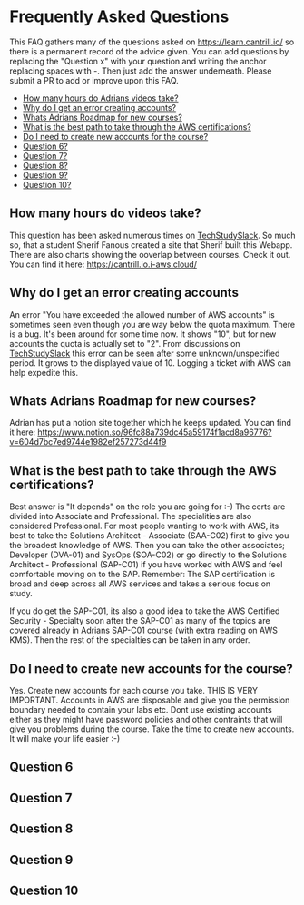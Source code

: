 # Frequently Asked Questions
This FAQ gathers many of the questions asked on https://learn.cantrill.io/ so there is a permanent record of the advice given. 
You can add questions by replacing the "Question x" with your question and writing the anchor replacing spaces with -. Then just add the answer underneath. 
Please submit a PR to add or improve upon this FAQ.

- [How many hours do Adrians videos take?](#how-many-hours-do-videos-take)
- [Why do I get an error creating accounts?](#why-do-i-get-an-error-creating-accounts)
- [Whats Adrians Roadmap for new courses?](#whats-adrians-roadmap-for-new-courses)
- [What is the best path to take through the AWS certifications?](#what-is-the-best-path-to-take-through-the-aws-certifications)
- [Do I need to create new accounts for the course?](#do-i-need-to-create-new-accounts-for-the-course)
- [Question 6?](#question-6)
- [Question 7?](#question-7)
- [Question 8?](#question-8)
- [Question 9?](#question-9)
- [Question 10?](#question-10)

## How many hours do videos take?

This question has been asked numerous times on [TechStudySlack](https://techstudyslack.com/). So much so, that a student Sherif Fanous created a site that 
Sherif built this Webapp. There are also charts showing the ooverlap between courses. Check it out.
You can find it here: https://cantrill.io.i-aws.cloud/

## Why do I get an error creating accounts

An error "You have exceeded the allowed number of AWS accounts" is sometimes seen even though you are way below the quota maximum. There is a bug. It's been 
around for some time now. It shows "10", but for new accounts the quota is actually set to "2". From discussions on [TechStudySlack](https://techstudyslack.com/)
this error can be seen after some unknown/unspecified period. It grows to the displayed value of 10. Logging a ticket with AWS can help expedite this.

## Whats Adrians Roadmap for new courses?

Adrian has put a notion site together which he keeps updated. 
You can find it here: https://www.notion.so/96fc88a739dc45a59174f1acd8a96776?v=604d7bc7ed9744e1982ef257273d44f9 

## What is the best path to take through the AWS certifications?

Best answer is "It depends" on the role you are going for :-) The certs are divided into Associate and Professional. The specialities are also considered 
Professional. For most people wanting to work with AWS, its best to take the Solutions Architect - Associate (SAA-C02) first to give you the broadest knowledge 
of AWS. Then you can take the other associates; Developer (DVA-01) and SysOps (SOA-C02) or go directly to the Solutions Architect - Professional (SAP-C01) if you
have worked with AWS and feel comfortable moving on to the SAP. Remember: The SAP certification is broad and deep across all AWS services and takes a serious 
focus on study. 

If you do get the SAP-C01, its also a good idea to take the AWS Certified Security - Specialty soon after the SAP-C01 as many of the topics are 
covered already in Adrians SAP-C01 course (with extra reading on AWS KMS). Then the rest of the specialties can be taken in any order. 

## Do I need to create new accounts for the course?

Yes. Create new accounts for each course you take. THIS IS VERY IMPORTANT. 
Accounts in AWS are disposable and give you the permission boundary needed to contain your labs etc. Dont use
existing accounts either as they might have password policies and other contraints that will give you problems during the course. Take the time to create new 
accounts. It will make your life easier :-)

## Question 6

## Question 7

## Question 8

## Question 9

## Question 10
